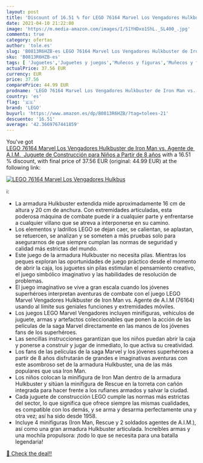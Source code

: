 ```yaml
---
layout: post
title: 'Discount of 16.51 % for LEGO 76164 Marvel Los Vengadores Hulkbus'
date: 2021-04-10 21:22:08
image: 'https://m.media-amazon.com/images/I/51YHDxo1ShL._SL400_.jpg'
comments: true
category: ofertas
author: 'tole.es'
slug: 'B0813R6HZB-es LEGO 76164 Marvel Los Vengadores Hulkbuster de Iron Man...'
sku: 'B0813R6HZB-es'
tags: [ 'Juguetes','Juguetes y juegos','Muñecos y figuras','Muñecos y figuras de acción','lego', ]
actualPrice: 37.56 EUR
currency: EUR
price: 37.56
comparePrice: 44.99 EUR
prodname: 'LEGO 76164 Marvel Los Vengadores Hulkbuster de Iron Man vs. Agente de A.I.M.  Juguete de Construcción para Niños a Partir de 8 años'
country: 'es'
flag: '🇪🇸'
brand: 'LEGO'
buyurl: 'https://www.amazon.es/dp/B0813R6HZB/?tag=tolees-21'
descuento: '16.51'
average: '42.3669767441859'
---
```


You've got [LEGO 76164 Marvel Los Vengadores Hulkbuster de Iron Man vs. Agente de A.I.M.  Juguete de Construcción para Niños a Partir de 8 años](https://www.amazon.es/dp/B0813R6HZB/?tag=tolees-21) with a  16.51 % discount, with final price of 37.56 EUR (original: 44.99 EUR) at the following link:

[![LEGO 76164 Marvel Los Vengadores Hulkbus](https://m.media-amazon.com/images/I/51YHDxo1ShL._SL400_.jpg)](https://www.amazon.es/dp/B0813R6HZB/?tag=tolees-21)

ℹ️:

- La armadura Hulkbuster extendida mide aproximadamente 16 cm de altura y 20 cm de anchura. Con extremidades articuladas, esta poderosa máquina de combate puede ir a cualquier parte y enfrentarse a cualquier villano que se atreva a interponerse en su camino.
- Los elementos y ladrillos LEGO se dejan caer, se calientan, se aplastan, se retuercen, se analizan y se someten a más pruebas solo para asegurarnos de que siempre cumplan las normas de seguridad y calidad más estrictas del mundo.
- Este juego de la armadura Hulkbuster no necesita pilas. Mientras los peques exploran las oportunidades de juego práctico desde el momento de abrir la caja, los juguetes sin pilas estimulan el pensamiento creativo, el juego simbólico imaginativo y las habilidades de resolución de problemas.
- El juego imaginativo se vive a gran escala cuando los jóvenes superhéroes interpretan aventuras de combate con el juego LEGO Marvel Vengadores Hulkbuster de Iron Man vs. Agente de A.I.M (76164) usando al límite sus geniales funciones y extremidades móviles.
- Los juegos LEGO Marvel Vengadores incluyen minifiguras, vehículos de juguete, armas y artefactos coleccionables que ponen la acción de las películas de la saga Marvel directamente en las manos de los jóvenes fans de los superhéroes.
- Las sencillas instrucciones garantizan que los niños puedan abrir la caja y ponerse a construir y jugar de inmediato, lo que activa su creatividad.
- Los fans de las películas de la saga Marvel y los jóvenes superhéroes a partir de 8 años disfrutarán de grandes e imaginativas aventuras con este asombroso set de la armadura Hulkbuster, una de las más populares que usa Iron Man.
- Los niños colocan la minifigura de Iron Man dentro de la armadura Hulkbuster y sitúan la minifigura de Rescue en la torreta con cañón integrada para hacer frente a los rufianes armados y salvar la ciudad.
- Cada juguete de construcción LEGO cumple las normas más estrictas del sector, lo que significa que ofrece siempre las mismas cualidades, es compatible con los demás, y se arma y desarma perfectamente una y otra vez; así ha sido desde 1958.
- Incluye 4 minifiguras (Iron Man, Rescue y 2 soldados agentes de A.I.M.), así como una gran armadura Hulkbuster articulada. Increíbles armas y una mochila propulsora: ¡todo lo que se necesita para una batalla legendaria!

[🛒 Check the deal!!](https://www.amazon.es/dp/B0813R6HZB/?tag=tolees-21)
